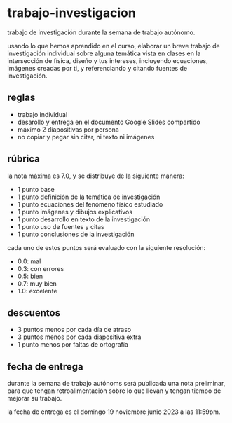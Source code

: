 # trabajo-investigacion

trabajo de investigación durante la semana de trabajo autónomo.

usando lo que hemos aprendido en el curso, elaborar un breve trabajo de investigación individual sobre alguna temática vista en clases en la intersección de física, diseño y tus intereses, incluyendo ecuaciones, imágenes creadas por ti, y referenciando y citando fuentes de investigación.

## reglas

- trabajo individual
- desarollo y entrega en el documento Google Slides compartido
- máximo 2 diapositivas por persona
- no copiar y pegar sin citar, ni texto ni imágenes

## rúbrica

la nota máxima es 7.0, y se distribuye de la siguiente manera:

- 1 punto base
- 1 punto definición de la temática de investigación
- 1 punto ecuaciones del fenómeno físico estudiado
- 1 punto imágenes y dibujos explicativos
- 1 punto desarrollo en texto de la investigación
- 1 punto uso de fuentes y citas
- 1 punto conclusiones de la investigación

cada uno de estos puntos será evaluado con la siguiente resolución:

- 0.0: mal
- 0.3: con errores
- 0.5: bien
- 0.7: muy bien
- 1.0: excelente

## descuentos

- 3 puntos menos por cada día de atraso
- 3 puntos menos por cada diapositiva extra
- 1 punto menos por faltas de ortografía

## fecha de entrega

durante la semana de trabajo autónoms será publicada una nota preliminar, para que tengan retroalimentación sobre lo que llevan y tengan tiempo de mejorar su trabajo.

la fecha de entrega es el domingo 19 noviembre junio 2023 a las 11:59pm.